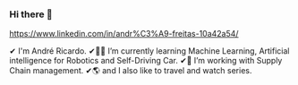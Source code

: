 ### Hi there 👋

https://www.linkedin.com/in/andr%C3%A9-freitas-10a42a54/

✔ I'm André Ricardo.
✔🌱🚎 I’m currently learning Machine Learning, Artificial intelligence for Robotics and Self-Driving Car.
✔🔭 I’m working with Supply Chain management.
✔🌎 and I also like to travel and watch series.




<!--
**Dedeco1225/Dedeco1225** is a ✨ _special_ ✨ repository because its `README.md` (this file) appears on your GitHub profile.

Here are some ideas to get you started:

- 🔭 I’m currently working on ...
- 🌱 I’m currently learning ...
- 👯 I’m looking to collaborate on ...
- 🤔 I’m looking for help with ...
- 💬 Ask me about ...
- 📫 How to reach me: ...
- 😄 Pronouns: ...
- ⚡ Fun fact: ...
-->

